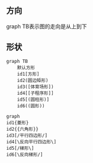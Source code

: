 ## 方向

graph TB表示图的走向是从上到下

## 形状

```mermaid
graph TB
    默认方形
    id1[方形]
    id2(圆边矩形)
    id3([体育场形])
    id4[[子程序形]]
    id5[(圆柱形)]
    id6((圆形))
```

```mermaid
graph
id1{菱形}
id2{{六角形}}
id3[/平行四边形/]
id4[\反向平行四边形\]
id5[/梯形\]
id6[\反向梯形/]
```